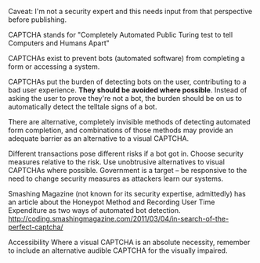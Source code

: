 Caveat: I'm not a security expert and this needs input from that perspective before publishing.

CAPTCHA stands for "Completely Automated Public Turing test to tell Computers and Humans Apart"

CAPTCHAs exist to prevent bots (automated software) from completing a form or accessing a system.

CAPTCHAs put the burden of detecting bots on the user, contributing to a bad user experience. **They should be avoided where possible**. Instead of asking the user to prove they're not a bot, the burden should be on us to automatically detect the telltale signs of a bot.

There are alternative, completely invisible methods of detecting automated form completion, and combinations of those methods may provide an adequate barrier as an alternative to a visual CAPTCHA.

Different transactions pose different risks if a bot got in. Choose security measures relative to the risk. Use unobtrusive alternatives to visual CAPTCHAs where possible. Government is a target – be responsive to the need to change security measures as attackers learn our systems.

Smashing Magazine (not known for its security expertise, admittedly) has an article about the Honeypot Method and Recording User Time Expenditure as two ways of automated bot detection. http://coding.smashingmagazine.com/2011/03/04/in-search-of-the-perfect-captcha/

Accessibility Where a visual CAPTCHA is an absolute necessity, remember to include an alternative audible CAPTCHA for the visually impaired.
